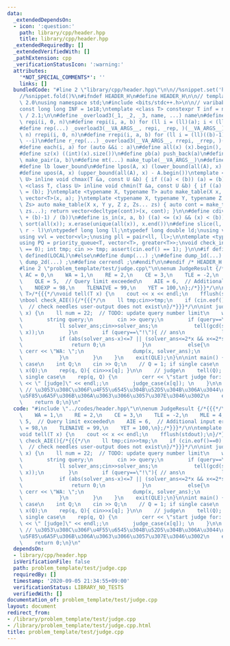 ```yaml
---
data:
  _extendedDependsOn:
  - icon: ':question:'
    path: library/cpp/header.hpp
    title: library/cpp/header.hpp
  _extendedRequiredBy: []
  _extendedVerifiedWith: []
  _pathExtension: cpp
  _verificationStatusIcon: ':warning:'
  attributes:
    '*NOT_SPECIAL_COMMENTS*': ''
    links: []
  bundledCode: "#line 2 \"library/cpp/header.hpp\"\n\n//%snippet.set('header')%\n\
    //%snippet.fold()%\n#ifndef HEADER_H\n#define HEADER_H\n\n// template version\
    \ 2.0\nusing namespace std;\n#include <bits/stdc++.h>\n\n// varibable settings\n\
    const long long INF = 1e18;\ntemplate <class T> constexpr T inf = numeric_limits<T>::max()\
    \ / 2.1;\n\n#define _overload3(_1, _2, _3, name, ...) name\n#define _rep(i, n)\
    \ repi(i, 0, n)\n#define repi(i, a, b) for (ll i = (ll)(a); i < (ll)(b); ++i)\n\
    #define rep(...) _overload3(__VA_ARGS__, repi, _rep, )(__VA_ARGS__)\n#define _rrep(i,\
    \ n) rrepi(i, 0, n)\n#define rrepi(i, a, b) for (ll i = (ll)((b)-1); i >= (ll)(a);\
    \ --i)\n#define r_rep(...) _overload3(__VA_ARGS__, rrepi, _rrep, )(__VA_ARGS__)\n\
    #define each(i, a) for (auto &&i : a)\n#define all(x) (x).begin(), (x).end()\n\
    #define sz(x) ((int)(x).size())\n#define pb(a) push_back(a)\n#define mp(a, b)\
    \ make_pair(a, b)\n#define mt(...) make_tuple(__VA_ARGS__)\n#define ub upper_bound\n\
    #define lb lower_bound\n#define lpos(A, x) (lower_bound(all(A), x) - A.begin())\n\
    #define upos(A, x) (upper_bound(all(A), x) - A.begin())\ntemplate <class T, class\
    \ U> inline void chmax(T &a, const U &b) { if ((a) < (b)) (a) = (b); }\ntemplate\
    \ <class T, class U> inline void chmin(T &a, const U &b) { if ((a) > (b)) (a)\
    \ = (b); }\ntemplate <typename X, typename T> auto make_table(X x, T a) { return\
    \ vector<T>(x, a); }\ntemplate <typename X, typename Y, typename Z, typename...\
    \ Zs> auto make_table(X x, Y y, Z z, Zs... zs) { auto cont = make_table(y, z,\
    \ zs...); return vector<decltype(cont)>(x, cont); }\n\n#define cdiv(a, b) (((a)\
    \ + (b)-1) / (b))\n#define is_in(x, a, b) ((a) <= (x) && (x) < (b))\n#define uni(x)\
    \ sort(all(x)); x.erase(unique(all(x)), x.end())\n#define slice(l, r) substr(l,\
    \ r - l)\n\ntypedef long long ll;\ntypedef long double ld;\nusing vl = vector<ll>;\n\
    using vvl = vector<vl>;\nusing pll = pair<ll, ll>;\n\ntemplate <typename T>\n\
    using PQ = priority_queue<T, vector<T>, greater<T>>;\nvoid check_input() { assert(cin.eof()\
    \ == 0); int tmp; cin >> tmp; assert(cin.eof() == 1); }\n\n#if defined(PCM) ||\
    \ defined(LOCAL)\n#else\n#define dump(...) ;\n#define dump_1d(...) ;\n#define\
    \ dump_2d(...) ;\n#define cerrendl ;\n#endif\n\n#endif /* HEADER_H */\n//%snippet.end()%\n\
    #line 2 \"problem_template/test/judge.cpp\"\n\nenum JudgeResult {/*{{{*/\n   \
    \ AC = 0,\n    WA = 1,\n    RE = 2,\n    CE = 3,\n    TLE = -2,\n    MLE = 4,\n\
    \    QLE = 5,  // Query limit exceeded\n    AIE = 6,  // Additional input error\n\
    \    NOEXP = 98,\n    TLENAIVE = 99,\n    YET = 100,\n};/*}}}*/\n\ntemplate <class\
    \ T>/*{{{*/\nvoid tell(T x) {\n    cout << x << endl;\n    fflush(stdout);\n}/*}}}*/\n\
    \nbool check_AIE(){/*{{{*/\n    ll tmp;cin>>tmp;\n    if (cin.eof()==0) exit(AIE);\
    \  // check needles user-output does not exist\n}/*}}}*/\n\nint judge_case(ll\
    \ x) {\n    ll num = 22;  // TODO: update query number limit\n    while(num--){\n\
    \        string query;\n        cin >> query;\n        if (query==\"?\"){ // query\n\
    \            ll solver_ans;cin>>solver_ans;\n            tell(gcd(solver_ans,\
    \ x));\n        }\n        if (query==\"!\"){ // ans\n            ll solver_ans;cin>>solver_ans;\n\
    \            if (abs(solver_ans-x)<=7 || (solver_ans<=2*x && x<=2*solver_ans)){\n\
    \                return 0;\n            }\n            else{\n               \
    \ cerr << \"WA: \";\n                dump(x, solver_ans);\n                exit(WA);\n\
    \            }\n        }\n    }\n    exit(QLE);\n}\n\nint main() {\n    // input\
    \ case\n    int Q;\n    cin >> Q;\n    // Q = 1; if single case\n    vector<ll>\
    \ x(Q);\n    rep(q, Q){ cin>>x[q]; }\n\n    // judge\n    tell(Q);  // off if\
    \ single case\n    rep(q, Q) {\n        cerr << \"start judge for: \" << x[q]\
    \ << \" [judge]\" << endl;;\n        judge_case(x[q]); \n    }\n\n    // check_AIE();\
    \ // \u3053\u308C\u306F\u4F55\u6545\u304B\u52D5\u304B\u306A\u3044\u3002\u7121\u9650\
    \u5F85\u6A5F\u306B\u306A\u3063\u3066\u3057\u307E\u3046\u3002\n    exit(AC);\n\
    \    return 0;\n}\n"
  code: "#include \"../codes/header.hpp\"\n\nenum JudgeResult {/*{{{*/\n    AC = 0,\n\
    \    WA = 1,\n    RE = 2,\n    CE = 3,\n    TLE = -2,\n    MLE = 4,\n    QLE =\
    \ 5,  // Query limit exceeded\n    AIE = 6,  // Additional input error\n    NOEXP\
    \ = 98,\n    TLENAIVE = 99,\n    YET = 100,\n};/*}}}*/\n\ntemplate <class T>/*{{{*/\n\
    void tell(T x) {\n    cout << x << endl;\n    fflush(stdout);\n}/*}}}*/\n\nbool\
    \ check_AIE(){/*{{{*/\n    ll tmp;cin>>tmp;\n    if (cin.eof()==0) exit(AIE);\
    \  // check needles user-output does not exist\n}/*}}}*/\n\nint judge_case(ll\
    \ x) {\n    ll num = 22;  // TODO: update query number limit\n    while(num--){\n\
    \        string query;\n        cin >> query;\n        if (query==\"?\"){ // query\n\
    \            ll solver_ans;cin>>solver_ans;\n            tell(gcd(solver_ans,\
    \ x));\n        }\n        if (query==\"!\"){ // ans\n            ll solver_ans;cin>>solver_ans;\n\
    \            if (abs(solver_ans-x)<=7 || (solver_ans<=2*x && x<=2*solver_ans)){\n\
    \                return 0;\n            }\n            else{\n               \
    \ cerr << \"WA: \";\n                dump(x, solver_ans);\n                exit(WA);\n\
    \            }\n        }\n    }\n    exit(QLE);\n}\n\nint main() {\n    // input\
    \ case\n    int Q;\n    cin >> Q;\n    // Q = 1; if single case\n    vector<ll>\
    \ x(Q);\n    rep(q, Q){ cin>>x[q]; }\n\n    // judge\n    tell(Q);  // off if\
    \ single case\n    rep(q, Q) {\n        cerr << \"start judge for: \" << x[q]\
    \ << \" [judge]\" << endl;;\n        judge_case(x[q]); \n    }\n\n    // check_AIE();\
    \ // \u3053\u308C\u306F\u4F55\u6545\u304B\u52D5\u304B\u306A\u3044\u3002\u7121\u9650\
    \u5F85\u6A5F\u306B\u306A\u3063\u3066\u3057\u307E\u3046\u3002\n    exit(AC);\n\
    \    return 0;\n}\n"
  dependsOn:
  - library/cpp/header.hpp
  isVerificationFile: false
  path: problem_template/test/judge.cpp
  requiredBy: []
  timestamp: '2020-09-05 21:34:55+09:00'
  verificationStatus: LIBRARY_NO_TESTS
  verifiedWith: []
documentation_of: problem_template/test/judge.cpp
layout: document
redirect_from:
- /library/problem_template/test/judge.cpp
- /library/problem_template/test/judge.cpp.html
title: problem_template/test/judge.cpp
---
```

